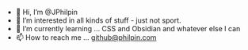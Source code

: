 - 👋 Hi, I’m @JPhilpin
- 👀 I’m interested in all kinds of stuff - just not sport.
- 🌱 I’m currently learning ... CSS and Obsidian and whatever else I can
- 📫 How to reach me ... github@philpin.com

<!---
JPhilpin/JPhilpin is a ✨ special ✨ repository because its `README.md` (this file) appears on your GitHub profile.
You can click the Preview link to take a look at your changes.
--->
